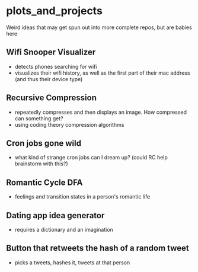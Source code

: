 # plots_and_projects
Weird ideas that may get spun out into more complete repos, but are babies here

## Wifi Snooper Visualizer
- detects phones searching for wifi
- visualizes their wifi history, as well as the first part of their mac address (and thus their device type)

## Recursive Compression
- repeatedly compresses and then displays an image. How compressed can something get?
- using coding theory compression algorithms

## Cron jobs gone wild
- what kind of strange cron jobs can I dream up? (could RC help brainstorm with this?)

## Romantic Cycle DFA
- feelings and transition states in a person's romantic life

## Dating app idea generator
- requires a dictionary and an imagination

## Button that retweets the hash of a random tweet
- picks a tweets, hashes it, tweets at that person

